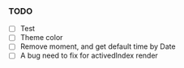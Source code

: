 
### TODO

- [ ] Test
- [ ] Theme color
- [ ] Remove moment, and get default time by Date
- [ ] A bug need to fix for activedIndex render
